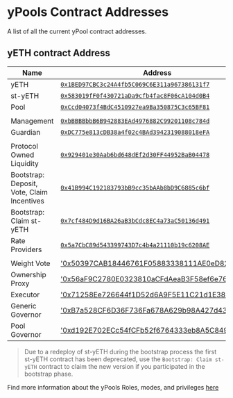 # yPools Contract Addresses

A list of all the current yPool contract addresses.

## yETH contract Address

| Name                                             | Address                             |
|--------------------------------------------------|-------------------------------------|
| yETH                                             | [`0x1BED97CBC3c24A4fb5C069C6E311a967386131f7`](https://etherscan.io/address/0x1BED97CBC3c24A4fb5C069C6E311a967386131f7) |
| st-yETH                                          | [`0x583019fF0f430721aDa9cfb4fac8F06cA104d0B4`](https://etherscan.io/address/0x583019fF0f430721aDa9cfb4fac8F06cA104d0B4) |
| Pool                                             | [`0xCcd04073f4BdC4510927ea9Ba350875C3c65BF81`](https://etherscan.io/address/0xCcd04073f4BdC4510927ea9Ba350875C3c65BF81) |
| | |
| Management                                       | [`0xbBBBBbbB6B942883EAd4976882C99201108c784d`](https://etherscan.io/address/0xbBBBBbbB6B942883EAd4976882C99201108c784d) |
| Guardian                                         | [`0xDC775e813cDB38a4f02c4BAd3942319088018eFA`](https://etherscan.io/address/0xDC775e813cDB38a4f02c4BAd3942319088018eFA) |
| | |
| Protocol Owned Liquidity                         | [`0x929401e30Aab6bd648dEf2d30FF44952BaB04478`](https://etherscan.io/address/0x929401e30Aab6bd648dEf2d30FF44952BaB04478) |
| Bootstrap: Deposit, Vote, Claim Incentives       | [`0x41B994C192183793bB9cc35bAAb8bD9C6885c6bf`](https://etherscan.io/address/0x41B994C192183793bB9cc35bAAb8bD9C6885c6bf) |
| Bootstrap: Claim st-yETH                         | [`0x7cf484D9d16BA26aB3bCdc8EC4a73aC50136d491`](https://etherscan.io/address/0x7cf484D9d16BA26aB3bCdc8EC4a73aC50136d491) |
| Rate Providers                                   | [`0x5a7CbC89d543399743D7c4b4a21110b19c6208AE`](https://etherscan.io/address/0x5a7CbC89d543399743D7c4b4a21110b19c6208AE) |
| | |
| Weight Vote                                      | ['0x50397CAB18446761F05883338111AE0eD8213DA3'](https://etherscan.io/address/0x50397CAB18446761F05883338111AE0eD8213DA3) |
| Ownership Proxy                                  | ['0x56aF9C2780E0323810aCFdAeaB3F58ef6e76FaFd'](https://etherscan.io/address/0x56aF9C2780E0323810aCFdAeaB3F58ef6e76FaFd) |
| Executor                                         | ['0x71258Ee726644f1D52d6A9F5E11C21d1E38c2bF1'](https://etherscan.io/address/0x71258Ee726644f1D52d6A9F5E11C21d1E38c2bF1) |
| Generic Governor                                 | ['0xB7a528CF6D36F736Fa678A629b98A427d43E5ba5'](https://etherscan.io/address/0xB7a528CF6D36F736Fa678A629b98A427d43E5ba5) |
| Pool Governor                                    | ['0xd192E702ECc54fCFb52f6764333eb8A5C849D6ce'](https://etherscan.io/address/0xd192E702ECc54fCFb52f6764333eb8A5C849D6ce) |

> Due to a redeploy of st-yETH during the bootstrap process the first st-yETH contract has been deprecated, use the `Bootstrap: Claim st-yETH` contract to claim the new version if you participated in the bootstrap phase.

Find more information about the yPools Roles, modes, and privileges [here](/developers/ypools/ypools-roles)
